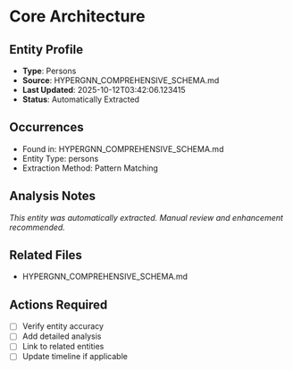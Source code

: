 # Core Architecture

## Entity Profile
- **Type**: Persons
- **Source**: HYPERGNN_COMPREHENSIVE_SCHEMA.md
- **Last Updated**: 2025-10-12T03:42:06.123415
- **Status**: Automatically Extracted

## Occurrences
- Found in: HYPERGNN_COMPREHENSIVE_SCHEMA.md
- Entity Type: persons
- Extraction Method: Pattern Matching

## Analysis Notes
*This entity was automatically extracted. Manual review and enhancement recommended.*

## Related Files
- HYPERGNN_COMPREHENSIVE_SCHEMA.md

## Actions Required
- [ ] Verify entity accuracy
- [ ] Add detailed analysis
- [ ] Link to related entities
- [ ] Update timeline if applicable
